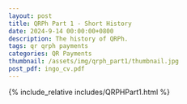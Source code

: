 ```yaml
---
layout: post
title: QRPh Part 1 - Short History
date: 2024-9-14 00:00:00+0800
description: The history of QRPh.
tags: qr qrph payments
categories: QR Payments
thumbnail: /assets/img/qrph_part1/thumbnail.jpg
post_pdf: ingo_cv.pdf
---
```


<style>
    img,object,embed{max-width:100%;height:auto}
</style>

{% include_relative includes/QRPHPart1.html %}
